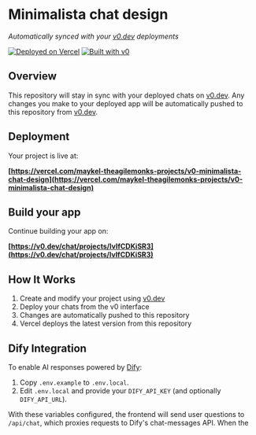 # Minimalista chat design

*Automatically synced with your [v0.dev](https://v0.dev) deployments*

[![Deployed on Vercel](https://img.shields.io/badge/Deployed%20on-Vercel-black?style=for-the-badge&logo=vercel)](https://vercel.com/maykel-theagilemonks-projects/v0-minimalista-chat-design)
[![Built with v0](https://img.shields.io/badge/Built%20with-v0.dev-black?style=for-the-badge)](https://v0.dev/chat/projects/IvIfCDKiSR3)

## Overview

This repository will stay in sync with your deployed chats on [v0.dev](https://v0.dev).
Any changes you make to your deployed app will be automatically pushed to this repository from [v0.dev](https://v0.dev).

## Deployment

Your project is live at:

**[https://vercel.com/maykel-theagilemonks-projects/v0-minimalista-chat-design](https://vercel.com/maykel-theagilemonks-projects/v0-minimalista-chat-design)**

## Build your app

Continue building your app on:

**[https://v0.dev/chat/projects/IvIfCDKiSR3](https://v0.dev/chat/projects/IvIfCDKiSR3)**

## How It Works

1. Create and modify your project using [v0.dev](https://v0.dev)
2. Deploy your chats from the v0 interface
3. Changes are automatically pushed to this repository
4. Vercel deploys the latest version from this repository

## Dify Integration

To enable AI responses powered by [Dify](https://docs.dify.ai/):

1. Copy `.env.example` to `.env.local`.
2. Edit `.env.local` and provide your `DIFY_API_KEY` (and optionally
   `DIFY_API_URL`).

With these variables configured, the frontend will send user questions to
`/api/chat`, which proxies requests to Dify's chat-messages API. When the
